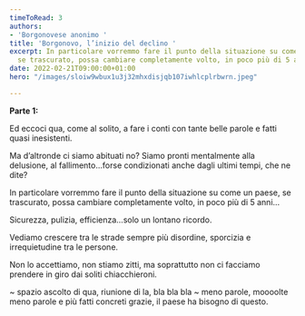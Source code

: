 ```yaml
---
timeToRead: 3
authors:
- 'Borgonovese anonimo '
title: 'Borgonovo, l’inizio del declino '
excerpt: In particolare vorremmo fare il punto della situazione su come un paese,
  se trascurato, possa cambiare completamente volto, in poco più di 5 anni…
date: 2022-02-21T09:00:00+01:00
hero: "/images/sloiw9wbux1u3j32mhxdisjqb107iwhlcplrbwrn.jpeg"

---
```

**Parte 1:**

Ed eccoci qua, come al solito, a fare i conti con tante belle parole e fatti quasi inesistenti.

Ma d’altronde ci siamo abituati no? Siamo pronti mentalmente alla delusione, al fallimento…forse condizionati anche dagli ultimi tempi, che ne dite? 

In particolare vorremmo fare il punto della situazione su come un paese, se trascurato, possa cambiare completamente volto, in poco più di 5 anni…

Sicurezza, pulizia, efficienza…solo un lontano ricordo.

Vediamo crescere tra le strade sempre più disordine, sporcizia e irrequietudine tra le persone. 

Non lo accettiamo, non stiamo zitti, ma soprattutto non ci facciamo prendere in giro dai soliti chiacchieroni. 

\~ spazio ascolto di qua, riunione di la, bla bla bla \~ meno parole, moooolte meno parole e più fatti concreti grazie, il paese ha bisogno di questo.